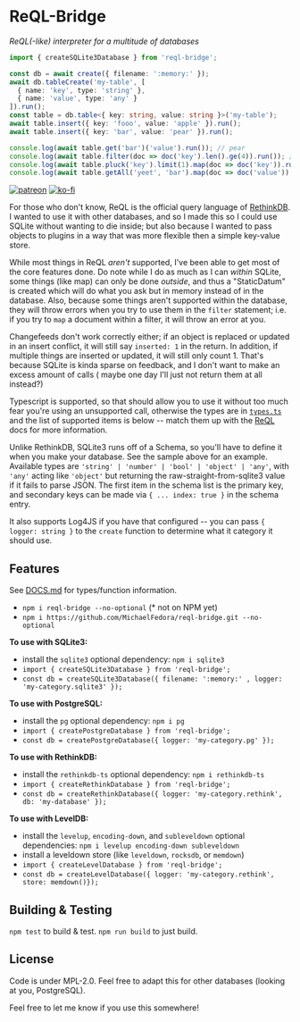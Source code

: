 # ReQL-Bridge

*ReQL(-like) interpreter for a multitude of databases*

```typescript
import { createSQLite3Database } from 'reql-bridge';

const db = await create({ filename: ':memory:' });
await db.tableCreate('my-table', [
  { name: 'key', type: 'string' },
  { name: 'value', type: 'any' }
]).run();
const table = db.table<{ key: string, value: string }>('my-table');
await table.insert({ key: 'fooo', value: 'apple' }).run();
await table.insert({ key: 'bar', value: 'pear' }).run();

console.log(await table.get('bar')('value').run()); // pear
console.log(await table.filter(doc => doc('key').len().ge(4)).run()); // { key: 'fooo', value: 'apple' }
console.log(await table.pluck('key').limit(1).map(doc => doc('key')).run()); // random, but usually ['bar']
console.log(await table.getAll('yeet', 'bar').map(doc => doc('value')).run()); // [ 2, { super: false } ]
```

[![patreon](https://c5.patreon.com/external/logo/become_a_patron_button.png)](https://patreon.com/michaelfedora)
[![ko-fi](https://www.ko-fi.com/img/githubbutton_sm.svg)](https://ko-fi.com/michaelfedora)

For those who don't know, ReQL is the official query language of [RethinkDB](https://rethinkdb.com/api/javascript/).
I wanted to use it with other databases, and so I made this so I could use SQLite without wanting to die inside;
but also because I wanted to pass objects to plugins in a way that was more flexible then a simple key-value
store.

While most things in ReQL *aren't* supported, I've been able to get most of the core features done. Do note while
I do as much as I can *within* SQLite, some things (like map) can only be done *outside*, and thus a "StaticDatum"
is created which will do what you ask but in memory instead of in the database. Also, because some things aren't
supported within the database, they will throw errors when you try to use them in the `filter` statement; i.e.
if you try to `map` a document within a filter, it will throw an error at you.

Changefeeds don't work correctly either; if an object is replaced or updated in an insert conflict, it will still
say `inserted: 1` in the return. In addition, if multiple things are inserted or updated, it will still only
count 1. That's because SQLite is kinda sparse on feedback, and I don't want to make an excess amount of calls (
maybe one day I'll just not return them at all instead?)

Typescript is supported, so that should allow you to use it without too much fear you're using an unsupported
call, otherwise the types are in [`types.ts`](src/types.ts) and the list of supported items is below -- match
them up with the [ReQL](https://rethinkdb.com/api/javascript/) docs for more information.

Unlike RethinkDB, SQLite3 runs off of a Schema, so you'll have to define it when you make your database. See the
sample above for an example. Available types are `'string' | 'number' | 'bool' | 'object' | 'any'`, with `'any'`
acting like `'object'` but returning the raw-straight-from-sqlite3 value if it fails to parse JSON. The first item
in the schema list is the primary key, and secondary keys can be made via `{ ... index: true }` in the schema entry.

It also supports Log4JS if you have that configured -- you can pass `{ logger: string }` to the `create` function
to determine what it category it should use.

## Features

See [DOCS.md](./DOCS.md) for types/function information.

- `npm i reql-bridge --no-optional` (* not on NPM yet)
- `npm i https://github.com/MichaelFedora/reql-bridge.git --no-optional`

**To use with SQLite3:**
  - install the `sqlite3` optional dependency: `npm i sqlite3`
  - `import { createSQLite3Database } from 'reql-bridge';`
  - `const db = createSQLite3Database({ filename: ':memory:' , logger: 'my-category.sqlite3' });`

**To use with PostgreSQL:**
  - install the `pg` optional dependency: `npm i pg`
  - `import { createPostgreDatabase } from 'reql-bridge';`
  - `const db = createPostgreDatabase({ logger: 'my-category.pg' });`

**To use with RethinkDB:**
  - install the `rethinkdb-ts` optional dependency: `npm i rethinkdb-ts`
  - `import { createRethinkDatabase } from 'reql-bridge';`
  - `const db = createRethinkDatabase({ logger: 'my-category.rethink', db: 'my-database' });`

**To use with LevelDB:**
  - install the `levelup`, `encoding-down`, and `subleveldown` optional dependencies: `npm i levelup encoding-down subleveldown`
  - install a leveldown store (like `leveldown`, `rocksdb`, or `memdown`)
  - `import { createLevelDatabase } from 'reql-bridge';`
  - `const db = createLevelDatabase({ logger: 'my-category.rethink', store: memdown()});`

## Building & Testing

`npm test` to build & test.
`npm run build` to just build.

## License

Code is under MPL-2.0. Feel free to adapt this for other databases (looking at you, PostgreSQL).

Feel free to let me know if you use this somewhere!
